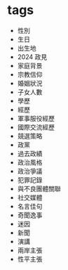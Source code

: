 # tags

- 性別
- 生日
- 出生地
- 2024 政見
- 家庭背景
- 宗教信仰
- 婚姻狀況
- 子女人數
- 學歷
- 經歷
- 軍事服役經歷
- 國際交流經歷
- 競選策略
- 政黨
- 過去政績
- 政治風格
- 政治爭議
- 犯罪記錄
- 與不良團體關聯
- 社交媒體
- 名言佳句
- 奇聞逸事
- 迷因
- 新聞
- 演講
- 兩岸主張
- 性平主張
